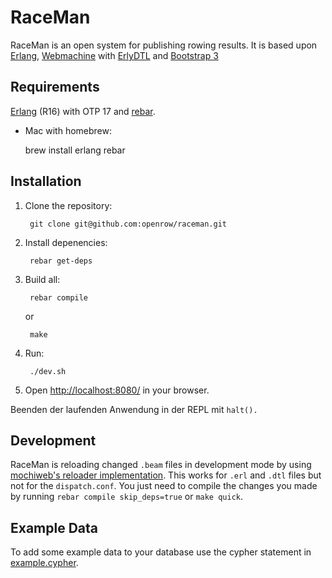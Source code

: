 RaceMan
=======

RaceMan is an open system for publishing rowing results. It is based upon [Erlang](http://erlang.org), [Webmachine](https://github.com/basho/webmachine/wiki) with [ErlyDTL](https://github.com/erlydtl/erlydtl) and [Bootstrap 3](http://getbootstrap.com)

Requirements
------------

[Erlang](http://erlang.org) (R16) with OTP 17 and [rebar](https://github.com/rebar/rebar).
   
   * Mac with homebrew: 
      
        brew install erlang rebar

Installation
------------

1. Clone the repository:
    
        git clone git@github.com:openrow/raceman.git
       
2. Install depenencies:

        rebar get-deps 
        
3. Build all:

        rebar compile 
   
   or 
   
        make
        
4. Run:

        ./dev.sh
        
5. Open [http://localhost:8080/](http://localhost:8080/) in your browser.

Beenden der laufenden Anwendung in der REPL mit `halt().`



Development
-----------

RaceMan is reloading changed `.beam` files in development mode by using [mochiweb's reloader implementation](http://code.google.com/p/mochiweb/source/browse/trunk/src/reloader.erl). This works for `.erl` and `.dtl` files but not for the `dispatch.conf`. You just need to compile the changes you made by running `rebar compile skip_deps=true` or `make quick`.


Example Data
------------
To add some example data to your database use the cypher statement in [example.cypher](example.cypher).